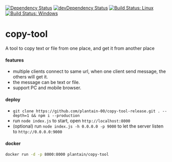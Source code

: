 [![Dependency Status](https://david-dm.org/plantain-00/copy-tool.svg)](https://david-dm.org/plantain-00/copy-tool)
[![devDependency Status](https://david-dm.org/plantain-00/copy-tool/dev-status.svg)](https://david-dm.org/plantain-00/copy-tool#info=devDependencies)
[![Build Status: Linux](https://travis-ci.org/plantain-00/copy-tool.svg?branch=master)](https://travis-ci.org/plantain-00/copy-tool)
[![Build Status: Windows](https://ci.appveyor.com/api/projects/status/github/plantain-00/copy-tool?branch=master&svg=true)](https://ci.appveyor.com/project/plantain-00/copy-tool/branch/master)

# copy-tool
A tool to copy text or file from one place, and get it from another place

#### features

+ multiple clients connect to same url, when one client send message, the others will get it.
+ the message can be text or file.
+ support PC and mobile browser.

#### deploy

+ `git clone https://github.com/plantain-00/copy-tool-release.git . --depth=1 && npm i --production`
+ run `node index.js` to start, open `http://localhost:8000`
+ (optional) run `node index.js -h 0.0.0.0 -p 9000` to let the server listen to `http://0.0.0.0:9000`

#### docker

```bash
docker run -d -p 8000:8000 plantain/copy-tool
```
